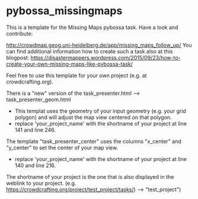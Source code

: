 # pybossa_missingmaps
This is a template for the Missing Maps pybossa task. Have a look and contribute: 

http://crowdmap.geog.uni-heidelberg.de/app/missing_maps_follow_up/
You can find additional information how to create such a task also at this blogpost:
https://disastermappers.wordpress.com/2015/09/23/how-to-create-your-own-missing-maps-like-pybossa-task/

Feel free to use this template for your own project (e.g. at crowdcrafting.org).

There is a "new" version of the task_presenter.html --> task_presenter_geom.html
- This templat uses the geometry of your input geometry (e.g. your grid polygon) and will adjust the map view centered on that polygon.
- replace 'your_project_name' with the shortname of your project at line 141 and line 246.

The template "task_presenter_center" uses the columns "x_center" and "y_center" to set the center of your map view.
- replace 'your_project_name' with the shortname of your project at line 140 and line 216.

The shortname of your project is the one that is also displayed in the weblink to your project. (e.g. https://crowdcrafting.org/project/test_project/tasks/) --> "test_project")

